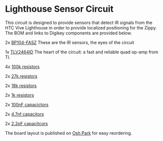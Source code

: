 # Lighthouse Sensor Circuit

This circuit is designed to provide sensors that detect IR signals from the HTC Vive Lighthouse in order to provide localized positioning for the Zippy. The BOM and links to Digikey components are provided below.

2x [BP104-FASZ](https://www.digikey.com/product-detail/en/osram-opto-semiconductors-inc/BP-104-FAS-Z/475-1344-1-ND/1227850) These are the IR sensors, the eyes of the circuit

1x [TLV2464ID](https://www.digikey.com/product-detail/en/texas-instruments/TLV2464ID/296-10608-5-ND/380874) The heart of the circuit: a fast and reliable quad op-amp from TI.

4x [100k resistors](https://www.digikey.com/product-detail/en/panasonic-electronic-components/ERJ-PA3J104V/P100KBZCT-ND/5036238)

2x [27k resistors](https://www.digikey.com/product-detail/en/panasonic-electronic-components/ERJ-3EKF2702V/P27.0KHCT-ND/1746753)

2x [18k resistors](https://www.digikey.com/product-detail/en/panasonic-electronic-components/ERJ-3EKF1802V/P18.0KHCT-ND/1746738)

2x [1k resistors](https://www.digikey.com/product-detail/en/panasonic-electronic-components/ERJ-PB3D1001V/P20283CT-ND/6214538)

2x [100nF capacictors](https://www.digikey.com/product-detail/en/samsung-electro-mechanics/CL10B104JB8NNNC/1276-1033-1-ND/3889119)

2x [4.7nf capacitors](https://www.digikey.com/product-detail/en/samsung-electro-mechanics/CL10B472JB8NNNC/1276-2061-1-ND/3890147)

2x [2.2pF capacitcors](https://www.digikey.com/product-detail/en/samsung-electro-mechanics/CL10C2R2BB8NNNC/1276-1084-1-ND/3889170)

The board layout is published on [Osh Park](https://oshpark.com/shared_projects/vZVPRIY6) for easy reordering.
